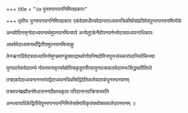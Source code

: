 +++
title = "२७ पुनरुपनयननिमित्तप्रकारः"

+++
तृतीयः पुनरुपनयननिमित्तप्रकारः एकंवेदमधीत्यवेदान्तराध्ययनचिकीर्षायांप्रतिवेदंपुनरुपनयनमित्येके

अन्यवेदिनामृग्वेदाध्ययनार्थमुपनयनमित्यपरे अन्येतुएकेनैवोपनयनेनवेदत्रयाध्ययनाधिकारः

अथर्ववेदाध्ययनार्थंद्वितीयमुपनयनमित्याहुः

तेनऋगादिवेदत्रयाध्यायिनोमुण्डमाण्डुक्याद्याथर्वणोपनिषदोविनापुनःसंस्कारंपठन्तितेचिन्त्याः

युगपदनेकवेदारम्भे नोपनयनावृत्त्यपेक्षेतिसकृदुपनीत्यायुगपत्सकलवेदारम्भःसिद्ध्यतीतिपरे

तत्रएकवेदाध्ययनानन्तरंयद्वेदाध्ययनचिकीर्षाद्वेदेतिकर्तव्यताकंपुनरुपनयनम्

तत्रवपनंब्रह्मौदनंमेधाजननंदीक्षाचकृता परिदानान्ताक्रियाभवति

अनध्यायादिकेद्वितीयेपुनरुपनयननिमित्तेसर्वमाविकृतंयथोक्तकालेउपनयनम् ॥
